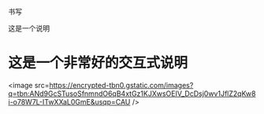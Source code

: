 书写

这是一个说明

 <h1>  这是一个非常好的交互式说明 </h1>

<image src=https://encrypted-tbn0.gstatic.com/images?q=tbn:ANd9GcSTusoSfnmndO6qB4xtGz1KJXwsOEIV_DcDsj0wv1JflZ2qKw8i-o78W7L-ITwXXaL0GmE&usqp=CAU />
